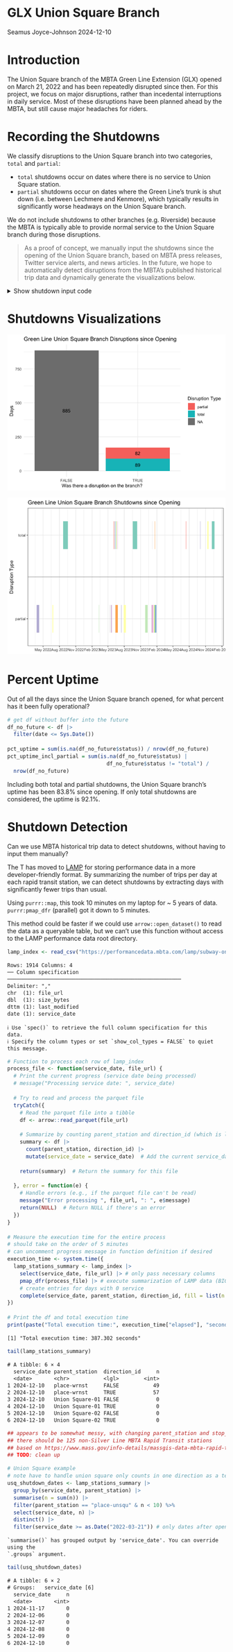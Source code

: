 # GLX Union Square Branch
Seamus Joyce-Johnson
2024-12-10

# Introduction

The Union Square branch of the MBTA Green Line Extension (GLX) opened on
March 21, 2022 and has been repeatedly disrupted since then. For this
project, we focus on major disruptions, rather than incedental
interruptions in daily service. Most of these disruptions have been
planned ahead by the MBTA, but still cause major headaches for riders.

# Recording the Shutdowns

We classify disruptions to the Union Square branch into two categories,
`total` and `partial`:

- `total` shutdowns occur on dates where there is no service to Union
  Square station.
- `partial` shutdowns occur on dates where the Green Line’s trunk is
  shut down (i.e. between Lechmere and Kenmore), which typically results
  in significantly worse headways on the Union Square branch.

We do not include shutdowns to other branches (e.g. Riverside) because
the MBTA is typically able to provide normal service to the Union Square
branch during those disruptions.

> As a proof of concept, we manually input the shutdowns since the
> opening of the Union Square branch, based on MBTA press releases,
> Twitter service alerts, and news articles. In the future, we hope to
> automatically detect disruptions from the MBTA’s published historical
> trip data and dynamically generate the visualizations below.

<details class="code-fold">
<summary>Show shutdown input code</summary>

``` r
# note: using POSIXct because Date objects gave weird behavior with vistime
#       when shutdown was just one day long

shutdown_data <- data.frame(
  name = character(),
  startDate = as.POSIXct(character()),
  endDate = as.POSIXct(character()),
  status = character(),
  stringsAsFactors = FALSE
)

add_shutdown <- function(sd_name,start_date, end_date, status) {
  new_row <- data.frame(name = sd_name,
                        startDate = ymd_hm(paste0(start_date,"00:01")),
                        endDate = ymd_hm(paste0(end_date,"23:59")),
                        status = status,
                        stringsAsFactors = FALSE)
  shutdown_data <<- rbind(shutdown_data, new_row)
  df[df$date >= as.POSIXct(start_date) & df$date <= as.POSIXct(end_date),]$status <<- status
}

# Adding shutdown periods and statuses to the dataframe

## "Final" speed restriction elimination shutdown
add_shutdown("Speed restriction elimination","2024-12-06","2024-12-20","total")

## "Track work" (related to derailment?)
add_shutdown("Track work","2024-11-11","2024-11-17","total")

## Red Bridge derailment
add_shutdown("Red Bridge derailment","2024-10-01","2024-10-02","total")

## Track work on the Lechmere viaduct to prevent head-related speed restrictions
## (Wait, didn't we just work on the viaduct for years?)
add_shutdown("Track work","2024-07-13","2024-07-14","total")

## More "track work" shutting down the downtown core (Kenmore-North Station)
## https://twitter.com/MBTA/status/1737971366895182008
## https://twitter.com/MBTA/status/1743275985145823461
add_shutdown("Track work","2024-01-22","2024-01-28","partial")
add_shutdown("Track work","2024-01-20","2024-01-21","total")
add_shutdown("Track work","2024-01-16","2024-01-19","partial")
add_shutdown("Track work","2024-01-07","2024-01-12","partial")
add_shutdown("Track work","2024-01-06","2024-01-06","total")
add_shutdown("Track work","2024-01-03","2024-01-05","partial")

## Eng's speed restriction elimination program
## https://www.mbta.com/news/2023-11-16/december-service-changes-will-allow-crews-continue-improvement-work-across-mbta
add_shutdown("Speed restriction elimination","2023-11-27", "2023-12-10", "partial")

## Twelfth Government Center shutdown & Squires Bridge repair work
## https://www.mbta.com/news/2023-09-19/october-service-changes-will-allow-crews-continue-improvement-work-across-mbta
add_shutdown("GC12 and Squires Bridge","2023-09-18", "2023-10-12", "total")

## Eleventh Government Center shutdown
## https://www.mbta.com/news/2023-07-27/reminder-12-day-service-change-orange-and-green-lines-government-center-garage-work
add_shutdown("GC11","2023-07-29", "2023-08-09", "partial")

## July 2023 safety inspection
## https://www.mbta.com/news/2023-06-29/july-service-changes-will-allow-crews-continue-track-improvement-work-across-mbta
add_shutdown("Safety inspection","2023-07-15", "2023-07-16", "partial")

## Sixth through Tenth Government Center shutdowns
## https://www.mbta.com/news/2023-05-25/june-service-changes-will-allow-crews-continue-track-improvement-work-across-mbta
## https://www.mbta.com/news/2023-06-09/additional-service-changes-june-provide-crews-rail-access-continue-track-work
add_shutdown("GC6","2023-06-03", "2023-06-04", "total")
add_shutdown("GC7","2023-06-10", "2023-06-11", "total")
add_shutdown("GC8","2023-06-12", "2023-06-25", "partial")
add_shutdown("GC9","2023-06-17", "2023-06-18", "total")
add_shutdown("GC10","2023-06-24", "2023-06-25", "total")

## Fourth and Fifth Government Center shutdowns
## https://www.mbta.com/news/2023-04-24/may-service-changes-will-allow-crews-continue-track-improvement-work-across-mbta
add_shutdown("GC4","2023-05-13", "2023-05-14", "partial")
add_shutdown("GC5","2023-05-20", "2023-05-21", "partial")

## Third Government Center shutdown
## https://www.bostonglobe.com/2023/02/15/metro/mbta-service-disruptions-coming-red-mattapan-orange-green-lines-commuter-rail-march/
add_shutdown("GC3","2023-03-11", "2023-03-12", "partial")

## August-September 2022 shutdown
## "MBTA officials said the shutdown between the Green Line’s Government Center and Union Square stations is necessary to complete work on the Medford branch and continue work at the Government Center garage, which is being demolished by the developer of the $1.3 billion One Congress office tower. The shutdown begins Aug. 22."
## "During the partial Green Line closure, the MBTA expects to eliminate a speed restriction on the viaduct and integrate track switches, power lines, signal equipment, and digital equipment connecting the Union Square and Medford branches to the MBTA’s control center."
## https://www.bostonglobe.com/2022/08/05/metro/mbta-close-newly-opened-green-line-extension-4-weeks/
add_shutdown("Medford","2022-08-22", "2022-09-17", "total")

## Second Government Center shutdown
## https://www.wcvb.com/article/mbta-service-goals-government-center-garage-safety-concerns-service-resumes/40429573
add_shutdown("GC2","2022-06-23", "2022-06-26", "partial")

## Government Center Garage collapse
## https://www.nbcboston.com/news/local/mbta-green-line-service-between-north-station-and-government-center-resumes/2690031/
add_shutdown("Government Center Garage collapse","2022-03-26", "2022-04-08", "partial")
```

</details>

# Shutdowns Visualizations

![](GreenLineUnionSquare_files/figure-commonmark/fig-uptime-bar-chart-1.png)

![](GreenLineUnionSquare_files/figure-commonmark/fig-shutdown-timeline-1.png)

# Percent Uptime

Out of all the days since the Union Square branch opened, for what
percent has it been fully operational?

``` r
# get df without buffer into the future
df_no_future <- df |>
  filter(date <= Sys.Date())

pct_uptime = sum(is.na(df_no_future$status)) / nrow(df_no_future)
pct_uptime_incl_partial = sum(is.na(df_no_future$status) | 
                                df_no_future$status != "total") /
  nrow(df_no_future)
```

Including both total and partial shutdowns, the Union Square branch’s
uptime has been 83.8% since opening. If only total shutdowns are
considered, the uptime is 92.1%.

# Shutdown Detection

Can we use MBTA historical trip data to detect shutdowns, without having
to input them manually?

The T has moved to [LAMP](https://performancedata.mbta.com/) for storing
performance data in a more developer-friendly format. By summarizing the
number of trips per day at each rapid transit station, we can detect
shutdowns by extracting days with significantly fewer trips than usual.

Using `purrr::map`, this took 10 minutes on my laptop for ~ 5 years of
data. `purrr:pmap_dfr` (parallel) got it down to 5 minutes.

This method could be faster if we could use `arrow::open_dataset()` to
read the data as a queryable table, but we can’t use this function
without access to the LAMP performance data root directory.

``` r
lamp_index <- read_csv("https://performancedata.mbta.com/lamp/subway-on-time-performance-v1/index.csv")
```

    Rows: 1914 Columns: 4
    ── Column specification ────────────────────────────────────────────────────────
    Delimiter: ","
    chr  (1): file_url
    dbl  (1): size_bytes
    dttm (1): last_modified
    date (1): service_date

    ℹ Use `spec()` to retrieve the full column specification for this data.
    ℹ Specify the column types or set `show_col_types = FALSE` to quiet this message.

``` r
# Function to process each row of lamp_index
process_file <- function(service_date, file_url) {
  # Print the current progress (service date being processed)
  # message("Processing service date: ", service_date)
  
  # Try to read and process the parquet file
  tryCatch({
    # Read the parquet file into a tibble
    df <- arrow::read_parquet(file_url)
    
    # Summarize by counting parent_station and direction_id (which is logical)
    summary <- df |>
      count(parent_station, direction_id) |>
      mutate(service_date = service_date)  # Add the current service_date to the summary
    
    return(summary)  # Return the summary for this file
    
  }, error = function(e) {
    # Handle errors (e.g., if the parquet file can't be read)
    message("Error processing ", file_url, ": ", e$message)
    return(NULL)  # Return NULL if there's an error
  })
}

# Measure the execution time for the entire process
# should take on the order of 5 minutes
# can uncomment progress message in function definition if desired 
execution_time <- system.time({
  lamp_stations_summary <- lamp_index |>
    select(service_date, file_url) |> # only pass necessary columns
    pmap_dfr(process_file) |> # execute summarization of LAMP data (BIG)
    # create entries for days with 0 service
    complete(service_date, parent_station, direction_id, fill = list(n = 0))
})

# Print the df and total execution time
print(paste("Total execution time:", execution_time["elapsed"], "seconds"))
```

    [1] "Total execution time: 387.302 seconds"

``` r
tail(lamp_stations_summary)
```

    # A tibble: 6 × 4
      service_date parent_station  direction_id     n
      <date>       <chr>           <lgl>        <int>
    1 2024-12-10   place-wrnst     FALSE           49
    2 2024-12-10   place-wrnst     TRUE            57
    3 2024-12-10   Union Square-01 FALSE            0
    4 2024-12-10   Union Square-01 TRUE             0
    5 2024-12-10   Union Square-02 FALSE            0
    6 2024-12-10   Union Square-02 TRUE             0

``` r
## appears to be somewhat messy, with changing parent_station and stop_id names
## there should be 125 non-Silver Line MBTA Rapid Transit stations
## based on https://www.mass.gov/info-details/massgis-data-mbta-rapid-transit
## TODO: clean up
```

``` r
# Union Square example
# note have to handle union square only counts in one direction as a terminal
usq_shutdown_dates <- lamp_stations_summary |>
  group_by(service_date, parent_station) |>
  summarise(n = sum(n)) |>
  filter(parent_station == "place-unsqu" & n < 10) %>%
  select(service_date, n) |>
  distinct() |>
  filter(service_date >= as.Date("2022-03-21")) # only dates after opening
```

    `summarise()` has grouped output by 'service_date'. You can override using the
    `.groups` argument.

``` r
tail(usq_shutdown_dates)
```

    # A tibble: 6 × 2
    # Groups:   service_date [6]
      service_date     n
      <date>       <int>
    1 2024-11-17       0
    2 2024-12-06       0
    3 2024-12-07       0
    4 2024-12-08       0
    5 2024-12-09       0
    6 2024-12-10       0
